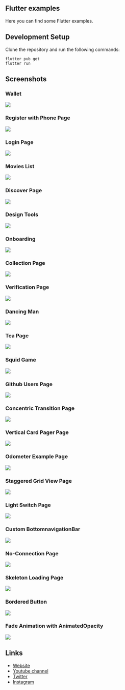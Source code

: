 ## Flutter examples

Here you can find some Flutter examples.

## Development Setup
Clone the repository and run the following commands:
```
flutter pub get
flutter run
```

## Screenshots

### Wallet
<img src="assets/screenshots/wallet.png" />

### Register with Phone Page
<img src="assets/screenshots/register-with-phone.png" />

### Login Page
<img src="assets/screenshots/login-page.png" />

### Movies List
<img src="assets/screenshots/movies.png" />

### Discover Page
<img src="assets/screenshots/discover-page.png" />

### Design Tools
<img src="assets/screenshots/design-tools.png" />

### Onboarding 
<img src="assets/screenshots/learning.png" />

### Collection Page
<img src="assets/screenshots/collection-page.png" />

### Verification Page
<img src="assets/screenshots/verification.png" />

### Dancing Man
<img src="assets/screenshots/dancing-man.png" />

### Tea Page
<img src="assets/screenshots/tea-page.png" />

### Squid Game
<img src="assets/screenshots/squid-game.png" />

### Github Users Page
<img src="assets/screenshots/github-users-page.png" />

### Concentric Transition Page
<img src="assets/screenshots/concentric-page.jpg" />

### Vertical Card Pager Page
<img src="assets/screenshots/vertical-card-pager.png" />

### Odometer Example Page
<img src="assets/screenshots/odometer-example.jpg" />

### Staggered Grid View Page
<img src="assets/screenshots/staggered-gridview.png" />

### Light Switch Page
<img src="assets/screenshots/light-switch.png" />

### Custom BottomnavigationBar
<img src="assets/screenshots/bottom-navigation-bar.png" />

### No-Connection Page
<img src="assets/screenshots/no-connection.png" />

### Skeleton Loading Page
<img src="assets/screenshots/skeleton-loading.png" />

### Bordered Button
<img src="assets/screenshots/bordered-button.png" />

### Fade Animation with AnimatedOpacity
<img src="assets/screenshots/fade-animation.png" />

## Links

* [Website](https://afgprogrammer.com)
* [Youtube channel](https://youtube.com/afgprogrammer)
* [Twitter](https://twitter.com/afgprogrammer)
* [Instagram](https://instagram.com/afgprogrammer)
